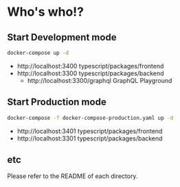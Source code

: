 # Who's who!?

## Start Development mode

```bash
docker-compose up -d
```

- http://localhost:3400 typescript/packages/frontend
- http://localhost:3300 typescript/packages/backend
  - http://localhost:3300/graphql GraphQL Playground

## Start Production mode

```bash
docker-compose -f docker-compose-production.yaml up -d
```

- http://localhost:3401 typescript/packages/frontend
- http://localhost:3301 typescript/packages/backend

## etc

Please refer to the README of each directory.
